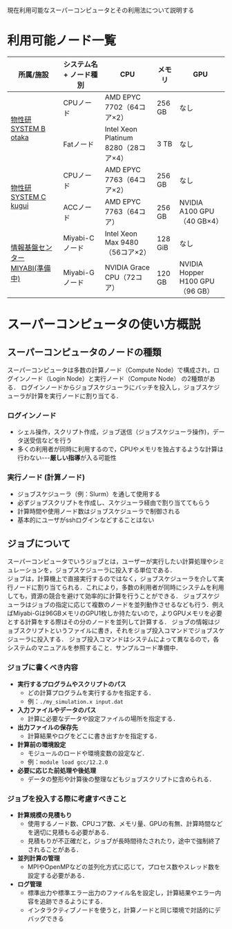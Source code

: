 現在利用可能なスーパーコンピュータとその利用法について説明する

# 利用可能ノード一覧

<table>
  <thead>
    <tr>
      <th>所属/施設</th>
      <th>システム名 + ノード種別</th>
      <th>CPU</th>
      <th>メモリ</th>
      <th>GPU</th>
    </tr>
  </thead>
  <tbody>
    <tr>
      <td rowspan="2"><a href="https://mdcl.issp.u-tokyo.ac.jp/scc/system/systembinfo">物性研 SYSTEM B otaka</a></td>
      <td>CPUノード</td>
      <td>AMD EPYC 7702（64コア×2）</td>
      <td>256 GB</td>
      <td>なし</td>
    </tr>
    <tr>
      <td>Fatノード</td>
      <td>Intel Xeon Platinum 8280（28コア×4）</td>
      <td>3 TB</td>
      <td>なし</td>
    </tr>
    <tr>
      <td rowspan="2"><a href="https://mdcl.issp.u-tokyo.ac.jp/scc/system/newsystemc">物性研 SYSTEM C kugui</a></td>
      <td>CPUノード</td>
      <td>AMD EPYC 7763（64コア×2）</td>
      <td>256 GB</td>
      <td>なし</td>
    </tr>
    <tr>
      <td>ACCノード</td>
      <td>AMD EPYC 7763（64コア）</td>
      <td>256 GB</td>
      <td>NVIDIA A100 GPU（40 GB×4）</td>
    </tr>
    <tr>
      <td rowspan="2"><a href="https://www.cc.u-tokyo.ac.jp/supercomputer/miyabi/service/">情報基盤センター MIYABI(準備中)</a></td>
      <td>Miyabi-C ノード</td>
      <td>Intel Xeon Max 9480（56コア×2）</td>
      <td>128 GiB</td>
      <td>なし</td>
    </tr>
    <tr>
      <td>Miyabi-G ノード</td>
      <td>NVIDIA Grace CPU（72コア）</td>
      <td>120 GB</td>
      <td>NVIDIA Hopper H100 GPU（96 GB）</td>
    </tr>
  </tbody>
</table>

# スーパーコンピュータの使い方概説
## スーパーコンピュータのノードの種類

スーパーコンピュータは多数の計算ノード（Compute Node）で構成され，ログインノード（Login Node）と実行ノード（Compute Node） の2種類がある．
ログインノードからジョブスケジューラにバッチを投入し，ジョブスケジューラが計算を実行ノードに割り当てる．

### ログインノード
- シェル操作，スクリプト作成，ジョブ送信（ジョブスケジューラ操作)，データ送受信などを行う
- 多くの利用者が同時に利用するので，CPUやメモリを独占するような計算は行わない---**厳しい指導**が入る可能性

### 実行ノード (計算ノード)
- ジョブスケジューラ（例：Slurm）を通して使用する
- 必ずジョブスクリプトを作成し、スケジューラ経由で割り当ててもらう
- 計算時間や使用ノード数はジョブスケジューラで制御される
- 基本的にユーザがsshログインなどすることはない

## ジョブについて
スーパーコンピュータでいうジョブとは，ユーザーが実行したい計算処理やシミュレーションを，ジョブスケジューラに投入する単位である．  
ジョブは，計算機上で直接実行するのではなく，ジョブスケジューラを介して実行ノードに割り当てられる．これにより，多数の利用者が同時にシステムを利用しても，資源の競合を避けて効率的に計算を行うことができる．
ジョブスケジューラはジョブの指定に応じて複数のノードを並列動作させるなども行う．例えばMiyabi-Gは96GBメモリのGPU1枚しか持たないので，よりGPUメモリを必要とする計算をする際はその分のノードを並列して計算する．
ジョブの情報はジョブスクリプトというファイルに書き，それをジョブ投入コマンドでジョブスケジューラに投入する．
ジョブ投入コマンドはシステムによって異なるので，各システムのマニュアルを参照すること．サンプルコード準備中．


### ジョブに書くべき内容
- **実行するプログラムやスクリプトのパス**  
  - どの計算プログラムを実行するかを指定する．  
  - 例：`./my_simulation.x input.dat`  
- **入力ファイルやデータのパス**  
  - 計算に必要なデータや設定ファイルの場所を指定する．  
- **出力ファイルの保存先**  
  - 計算結果やログをどこに書き出すかを指定する．  
- **計算前の環境設定**  
  - モジュールのロードや環境変数の設定など．  
  - 例：`module load gcc/12.2.0`  
- **必要に応じた前処理や後処理**  
  - データの整形や計算後の整理などもジョブスクリプトに含められる．

### ジョブを投入する際に考慮すべきこと
- **計算規模の見積もり**  
  - 使用するノード数、CPUコア数、メモリ量、GPUの有無、計算時間などを適切に見積もる必要がある．  
  - 見積もりが不正確だと，ジョブが長時間待たされたり，途中で強制終了されることがある．
- **並列計算の管理**  
  - MPIやOpenMPなどの並列化方式に応じて，プロセス数やスレッド数を設定する必要がある．
- **ログ管理**  
  - 標準出力や標準エラー出力のファイル名を設定し，計算結果やエラー内容を追跡できるようにする．
  - インタラクティブノードを使うと，計算ノードと同じ環境で対話的にデバッグできる
